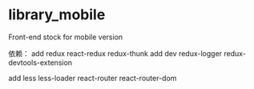 # library_mobile
Front-end stock for mobile version

依赖：
  add
    redux react-redux redux-thunk
  add dev
    redux-logger redux-devtools-extension

  add
    less less-loader
    react-router react-router-dom